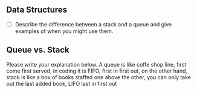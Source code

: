 ## Data Structures
* [ ] Describe the difference between a stack and a queue and give examples of when you might use them.

## Queue vs. Stack
Please write your explanation below.
A queue is like coffe shop line, first come first served, in coding it is FIFO, first in first out,
on the other hand, stack is like a box of books staffed one above the other, you can only take out the last added book, LIFO last in first out
 